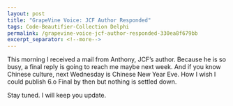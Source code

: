 ```yaml
---
layout: post
title: "GrapeVine Voice: JCF Author Responded"
tags: Code-Beautifier-Collection Delphi
permalink: /grapevine-voice-jcf-author-responded-330ea8f679bb
excerpt_separator: <!--more-->
---
```

This morning I received a mail from Anthony, JCF’s author. Because he is so busy, a final reply is going to reach me maybe next week. And if you know Chinese culture, next Wednesday is Chinese New Year Eve. How I wish I could publish 6.o Final by then but nothing is settled down.

Stay tuned. I will keep you update.
<!--more-->